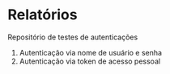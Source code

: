 # Relatórios
Repositório de testes de autenticações

1. Autenticação via nome de usuário e senha
2. Autenticação via token de acesso pessoal
